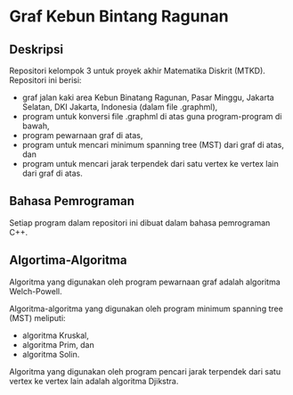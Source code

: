 # Graf Kebun Bintang Ragunan
## Deskripsi
Repositori kelompok 3 untuk proyek akhir Matematika Diskrit (MTKD).
Repositori ini berisi:
* graf jalan kaki area Kebun Binatang Ragunan, Pasar Minggu, Jakarta Selatan, DKI Jakarta, Indonesia (dalam file .graphml),
* program untuk konversi file .graphml di atas guna program-program di bawah,
* program pewarnaan graf di atas,
* program untuk mencari minimum spanning tree (MST) dari graf di atas, dan
* program untuk mencari jarak terpendek dari satu vertex ke vertex lain dari graf di atas.

## Bahasa Pemrograman
Setiap program dalam repositori ini dibuat dalam bahasa pemrograman C++.

## Algortima-Algoritma
Algoritma yang digunakan oleh program pewarnaan graf adalah algoritma Welch-Powell.


Algoritma-algoritma yang digunakan oleh program minimum spanning tree (MST) meliputi:
* algoritma Kruskal,
* algoritma Prim, dan
* algoritma Solin.

Algoritma yang digunakan oleh program pencari jarak terpendek dari satu vertex ke vertex lain adalah algoritma Djikstra.
